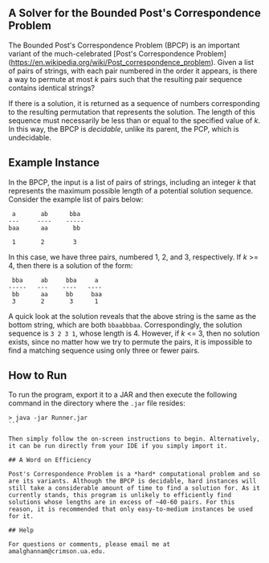 ## A Solver for the Bounded Post's Correspondence Problem 
The Bounded Post's Correspondence Problem (BPCP) is an important variant of the much-celebrated [Post's Correspondence Problem] (https://en.wikipedia.org/wiki/Post_correspondence_problem). Given a list of pairs of strings, with each pair numbered in the order it appears, is there a way to permute at most *k* pairs such that the resulting pair sequence contains identical strings? 

If there is a solution, it is returned as a sequence of numbers corresponding to the resulting permutation that represents the solution. The length of this sequence must necessarily be less than or equal to the specified value of *k*. In this way, the BPCP is *decidable*, unlike its parent, the PCP, which is undecidable.

## Example Instance 

In the BPCP, the input is a list of pairs of strings, including an integer *k* that represents the maximum possible length of a potential solution sequence. Consider the example list of pairs below:

```
 a       ab      bba
---     ----    -----
baa      aa       bb
 
 1       2        3
```

In this case, we have three pairs, numbered 1, 2, and 3, respectively. If *k* >= 4, then there is a solution of the form:

```
 bba     ab     bba     a
-----   ---    ----   ----
 bb      aa     bb     baa
 3       2       3      1
```

A quick look at the solution reveals that the above string is the same as the bottom string, which are both ```bbaabbbaa```. Correspondingly, the solution sequence is ```3 2 3 1```, whose length is 4. However, if *k* <= 3, then no solution exists, since no matter how we try to permute the pairs, it is impossible to find a matching sequence using only three or fewer pairs. 

## How to Run 

To run the program, export it to a JAR and then execute the following command in the directory where the ```.jar``` file resides:

````
> java -jar Runner.jar 
```

Then simply follow the on-screen instructions to begin. Alternatively, it can be run directly from your IDE if you simply import it. 

## A Word on Efficiency 

Post's Correspondence Problem is a *hard* computational problem and so are its variants. Although the BPCP is decidable, hard instances will still take a considerable amount of time to find a solution for. As it currently stands, this program is unlikely to efficiently find solutions whose lengths are in excess of ~40-60 pairs. For this reason, it is recommended that only easy-to-medium instances be used for it. 

## Help 

For questions or comments, please email me at amalghannam@crimson.ua.edu. 


